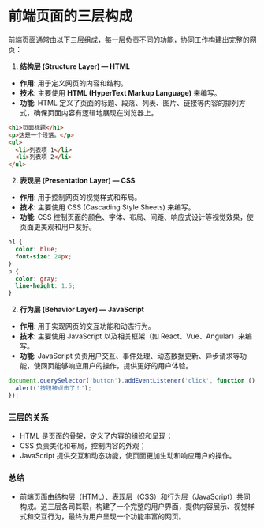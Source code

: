 # 前端页面的三层构成

前端页面通常由以下三层组成，每一层负责不同的功能，协同工作构建出完整的网页：

1. **结构层 (Structure Layer) — HTML**

- **作用**: 用于定义网页的内容和结构。
- **技术**: 主要使用 **HTML (HyperText Markup Language)** 来编写。
- **功能**: HTML 定义了页面的标题、段落、列表、图片、链接等内容的排列方式，确保页面内容有逻辑地展现在浏览器上。

```html
<h1>页面标题</h1>
<p>这是一个段落。</p>
<ul>
  <li>列表项 1</li>
  <li>列表项 2</li>
</ul>
```

2. **表现层 (Presentation Layer) — CSS**

- **作用**: 用于控制网页的视觉样式和布局。
- **技术**: 主要使用 CSS (Cascading Style Sheets) 来编写。
- **功能**: CSS 控制页面的颜色、字体、布局、间距、响应式设计等视觉效果，使页面更美观和用户友好。

```css
h1 {
  color: blue;
  font-size: 24px;
}
p {
  color: gray;
  line-height: 1.5;
}
```

2. **行为层 (Behavior Layer) — JavaScript**

- **作用**: 用于实现网页的交互功能和动态行为。
- **技术**: 主要使用 JavaScript 以及相关框架（如 React、Vue、Angular）来编写。
- **功能**: JavaScript 负责用户交互、事件处理、动态数据更新、异步请求等功能，使网页能够响应用户的操作，提供更好的用户体验。

```js
document.querySelector('button').addEventListener('click', function () {
  alert('按钮被点击了！');
});
```

### 三层的关系

- HTML 是页面的骨架，定义了内容的组织和呈现；
- CSS 负责美化和布局，控制内容的外观；
- JavaScript 提供交互和动态功能，使页面更加生动和响应用户的操作。

### 总结

- 前端页面由结构层（HTML）、表现层（CSS）和行为层（JavaScript）共同构成。这三层各司其职，构建了一个完整的用户界面，提供内容展示、视觉样式和交互行为，最终为用户呈现一个功能丰富的网页。
